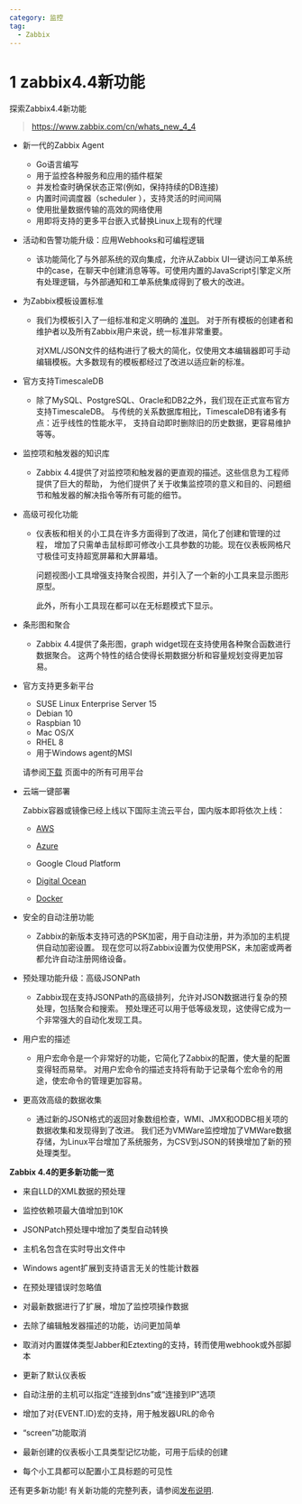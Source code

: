 ```yaml
---
category: 监控
tag:
  - Zabbix
---
```


# 1 zabbix4.4新功能

探索Zabbix4.4新功能

>  https://www.zabbix.com/cn/whats_new_4_4 

* 新一代的Zabbix Agent

  * Go语言编写
  *  用于监控各种服务和应用的插件框架 
  *  并发检查时确保状态正常(例如，保持持续的DB连接) 
  *  内置时间调度器（scheduler ），支持灵活的时间间隔 
  *  使用批量数据传输的高效的网络使用 
  *  用即将支持的更多平台嵌入式替换Linux上现有的代理 

* 活动和告警功能升级：应用Webhooks和可编程逻辑

  * 该功能简化了与外部系统的双向集成，允许从Zabbix UI一键访问工单系统中的case，在聊天中创建消息等等。可使用内置的JavaScript引擎定义所有处理逻辑，与外部通知和工单系统集成得到了极大的改进。

* 为Zabbix模板设置标准

  * 我们为模板引入了一组标准和定义明确的 [准则](https://www.zabbix.com/documentation/guidelines/templates)。 对于所有模板的创建者和维护者以及所有Zabbix用户来说，统一标准非常重要。

    对XML/JSON文件的结构进行了极大的简化，仅使用文本编辑器即可手动编辑模板。大多数现有的模板都经过了改进以适应新的标准。

* 官方支持TimescaleDB

  * 除了MySQL、PostgreSQL、Oracle和DB2之外，我们现在正式宣布官方支持TimescaleDB。 与传统的关系数据库相比，TimescaleDB有诸多有点：近乎线性的性能水平， 支持自动即时删除旧的历史数据，更容易维护等等。

* 监控项和触发器的知识库

  *  Zabbix 4.4提供了对监控项和触发器的更直观的描述。这些信息为工程师提供了巨大的帮助， 为他们提供了关于收集监控项的意义和目的、问题细节和触发器的解决指令等所有可能的细节。 

* 高级可视化功能

  * 仪表板和相关的小工具在许多方面得到了改进，简化了创建和管理的过程， 增加了只需单击鼠标即可修改小工具参数的功能。现在仪表板网格尺寸极佳可支持超宽屏幕和大屏幕墙。

    问题视图小工具增强支持聚合视图，并引入了一个新的小工具来显示图形原型。

    此外，所有小工具现在都可以在无标题模式下显示。

* 条形图和聚合

  *  Zabbix 4.4提供了条形图，graph widget现在支持使用各种聚合函数进行数据聚合。 这两个特性的结合使得长期数据分析和容量规划变得更加容易。 

* 官方支持更多新平台

  * SUSE Linux Enterprise Server 15
  * Debian 10
  * Raspbian 10
  * Mac OS/X
  * RHEL 8
  * 用于Windows agent的MSI

  请参阅[下载](https://www.zabbix.com/cn/download) 页面中的所有可用平台

* 云端一键部署

  Zabbix容器或镜像已经上线以下国际主流云平台，国内版本即将依次上线：

  - [AWS](https://aws.amazon.com/marketplace/pp/B07YLKJTZQ?qid=1570610512988&sr=0-6&ref_=srh_res_product_title)

  - [Azure](https://azuremarketplace.microsoft.com/en-us/marketplace/apps/zabbix.zabbix_vm1?tab=Overview)

  - Google Cloud Platform

  - [Digital Ocean](https://marketplace.digitalocean.com/apps/zabbix)

  - [Docker](https://www.zabbix.com/cn/whats_new_4_4)

* 安全的自动注册功能

  * Zabbix的新版本支持可选的PSK加密，用于自动注册，并为添加的主机提供自动加密设置。 现在您可以将Zabbix设置为仅使用PSK，未加密或两者都允许自动注册网络设备。

* 预处理功能升级：高级JSONPath

  * Zabbix现在支持JSONPath的高级排列，允许对JSON数据进行复杂的预处理，包括聚合和搜索。 预处理还可以用于低等级发现，这使得它成为一个非常强大的自动化发现工具。

* 用户宏的描述

  * 用户宏命令是一个非常好的功能，它简化了Zabbix的配置，使大量的配置变得轻而易举。 对用户宏命令的描述支持将有助于记录每个宏命令的用途，使宏命令的管理更加容易。

* 更高效高级的数据收集
  
  * 通过新的JSON格式的返回对象数组检查，WMI、JMX和ODBC相关项的数据收集和发现得到了改进。 我们还为VMWare监控增加了VMWare数据存储，为Linux平台增加了系统服务，为CSV到JSON的转换增加了新的预处理类型。

**Zabbix 4.4的更多新功能一览**

- 来自LLD的XML数据的预处理
- 监控依赖项最大值增加到10K
- JSONPatch预处理中增加了类型自动转换
- 主机名包含在实时导出文件中
- Windows agent扩展到支持语言无关的性能计数器
- 在预处理错误时忽略值
- 对最新数据进行了扩展，增加了监控项操作数据
- 去除了编辑触发器描述的功能，访问更加简单

 

- 取消对内置媒体类型Jabber和Eztexting的支持，转而使用webhook或外部脚本
- 更新了默认仪表板
- 自动注册的主机可以指定“连接到dns”或“连接到IP”选项
- 增加了对{EVENT.ID}宏的支持，用于触发器URL的命令
- “screen”功能取消
- 最新创建的仪表板小工具类型记忆功能，可用于后续的创建
- 每个小工具都可以配置小工具标题的可见性

 

还有更多新功能! 有关新功能的完整列表，请参阅[发布说明](https://www.zabbix.com/rn/rn4.4.0).